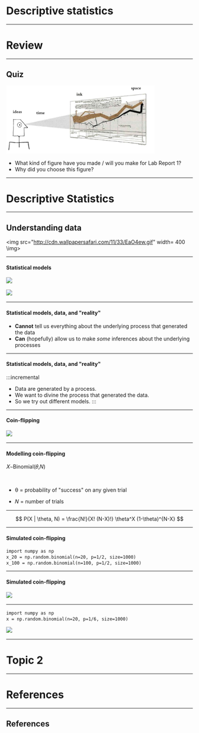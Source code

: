 # Descriptive statistics

---

# Review


---

## Quiz


<div id = "left">

<img src="https://github.com/ethanweed/ExPsyLing/blob/master/2021/Slides/Images/LookingAtPlots.png?raw=true" width="400"/>


</div>



<div id = "right">

- What kind of figure have you made / will you make for Lab Report 1?
- Why did you choose this figure?

</div>

---

# Descriptive Statistics

---

## Understanding data

<img src="http://cdn.wallpapersafari.com/11/33/EaO4ew.gif" width= 400 \img>


---

#### Statistical models

<div id = "left">

![](https://upload.wikimedia.org/wikipedia/commons/9/91/H0e_layout2.png)

</div>



<div id = "right">

![](https://upload.wikimedia.org/wikipedia/commons/thumb/7/77/TEMB2076.jpg/1280px-TEMB2076.jpg)

</div>

---

#### Statistical models, data, and "reality"

- **Cannot** tell us everything about the underlying process that generated the data
- **Can** (hopefully) allow us to make _some_ inferences about the underlying processes

---

#### Statistical models, data, and "reality"

:::incremental
- Data are generated by a process.
- We want to divine the process that generated the data. 
- So we try out different models.
:::


---

#### Coin-flipping

<img src="https://upload.wikimedia.org/wikipedia/commons/thumb/5/54/Coin_toss_at_Super_Bowl_43_1.jpg/800px-Coin_toss_at_Super_Bowl_43_1.jpg" width = "400" />

---


#### Modelling coin-flipping

𝑋∼Binomial(𝜃,𝑁)

<br>

- θ = probability of "success" on any given trial  

- 𝑁 = number of trials


---

$$
P(X | \theta, N) = \frac{N!}{X! (N-X)!}  \theta^X (1-\theta)^{N-X}
$$

---


#### Simulated coin-flipping

	import numpy as np
	x_20 = np.random.binomial(n=20, p=1/2, size=1000)
	x_100 = np.random.binomial(n=100, p=1/2, size=1000)



---

#### Simulated coin-flipping

![](https://ethanweed.github.io/pythonbook/_images/04.02-probability_19_0.png)


---



<div id = "left">

	import numpy as np
	x = np.random.binomial(n=20, p=1/6, size=1000)

</div>



<div id = "right">

![](https://ethanweed.github.io/pythonbook/_images/04.02-probability_14_1.png)

</div>


---

# Topic 2

---


# References

---

## References


<div id = "refs">




</div>